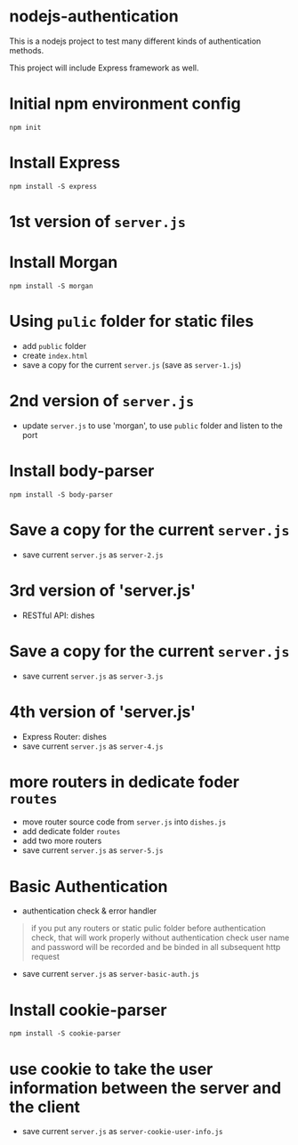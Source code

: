 # nodejs-authentication

This is a nodejs project to test many different kinds of authentication methods.

This project will include Express framework as well.

# Initial npm environment config

```
npm init
```

# Install Express

```
npm install -S express
```

# 1st version of `server.js`

# Install Morgan

```
npm install -S morgan
```

# Using `pulic` folder for static files

* add `public` folder
* create `index.html`
* save a copy for the current `server.js` (save as `server-1.js`)

# 2nd version of `server.js`

* update `server.js` to use 'morgan', to use `public` folder and listen to the port

# Install body-parser

```
npm install -S body-parser
```

# Save a copy for the current `server.js`

* save current `server.js` as `server-2.js`

# 3rd version of 'server.js'

* RESTful API: dishes

# Save a copy for the current `server.js`

* save current `server.js` as `server-3.js`

# 4th version of 'server.js'

* Express Router: dishes
* save current `server.js` as `server-4.js`

# more routers in dedicate foder `routes`

* move router source code from `server.js` into `dishes.js`
* add dedicate folder `routes`
* add two more routers
* save current `server.js` as `server-5.js`

# Basic Authentication

* authentication check & error handler
> if you put any routers or static pulic folder before authentication check, that will work properly without authentication check
> user name and password will be recorded and be binded in all subsequent http request
* save current `server.js` as `server-basic-auth.js`

# Install cookie-parser

```
npm install -S cookie-parser
```

# use cookie to take the user information between the server and the client

* save current `server.js` as `server-cookie-user-info.js`
